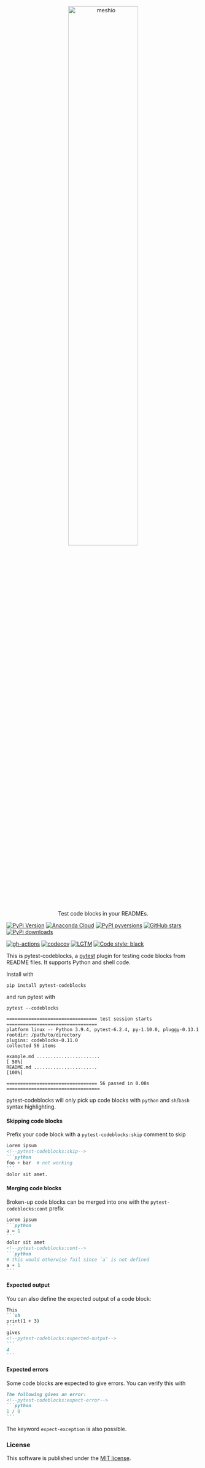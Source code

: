 <p align="center">
  <a href="https://github.com/nschloe/meshio"><img alt="meshio" src="https://nschloe.github.io/pytest-codeblocks/logo.svg" width="60%"></a>
  <p align="center">Test code blocks in your READMEs.</p>
</p>

[![PyPi Version](https://img.shields.io/pypi/v/pytest-codeblocks.svg?style=flat-square)](https://pypi.org/project/pytest-codeblocks/)
[![Anaconda Cloud](https://anaconda.org/conda-forge/pytest-codeblocks/badges/version.svg?=style=flat-square)](https://anaconda.org/conda-forge/pytest-codeblocks/)
[![PyPI pyversions](https://img.shields.io/pypi/pyversions/pytest-codeblocks.svg?style=flat-square)](https://pypi.org/project/pytest-codeblocks/)
[![GitHub stars](https://img.shields.io/github/stars/nschloe/pytest-codeblocks.svg?style=flat-square&logo=github&label=Stars&logoColor=white)](https://github.com/nschloe/pytest-codeblocks)
[![PyPi downloads](https://img.shields.io/pypi/dm/pytest-codeblocks.svg?style=flat-square)](https://pypistats.org/packages/pytest-codeblocks)

[![gh-actions](https://img.shields.io/github/workflow/status/nschloe/pytest-codeblocks/ci?style=flat-square)](https://github.com/nschloe/pytest-codeblocks/actions?query=workflow%3Aci)
[![codecov](https://img.shields.io/codecov/c/github/nschloe/pytest-codeblocks.svg?style=flat-square)](https://app.codecov.io/gh/nschloe/pytest-codeblocks)
[![LGTM](https://img.shields.io/lgtm/grade/python/github/nschloe/pytest-codeblocks.svg?style=flat-square)](https://lgtm.com/projects/g/nschloe/pytest-codeblocks)
[![Code style: black](https://img.shields.io/badge/code%20style-black-000000.svg?style=flat-square)](https://github.com/psf/black)

This is pytest-codeblocks, a [pytest](https://pytest.org/) plugin for testing code
blocks from README files. It supports Python and shell code.

Install with
```
pip install pytest-codeblocks
```
and run pytest with
```
pytest --codeblocks
```
```
================================= test session starts =================================
platform linux -- Python 3.9.4, pytest-6.2.4, py-1.10.0, pluggy-0.13.1
rootdir: /path/to/directory
plugins: codeblocks-0.11.0
collected 56 items

example.md .......................                                              [ 50%]
README.md .......................                                               [100%]

================================= 56 passed in 0.08s ==================================
```
pytest-codeblocks will only pick up code blocks with `python` and `sh`/`bash` syntax
highlighting.


#### Skipping code blocks

Prefix your code block with a `pytest-codeblocks:skip` comment to skip
````markdown
Lorem ipsum
<!--pytest-codeblocks:skip-->
```python
foo + bar  # not working
```
dolor sit amet.
````

#### Merging code blocks
Broken-up code blocks can be merged into one with the `pytest-codeblocks:cont` prefix
````markdown
Lorem ipsum
```python
a = 1
```
dolor sit amet
<!--pytest-codeblocks:cont-->
```python
# this would otherwise fail since `a` is not defined
a + 1
```
````

#### Expected output
You can also define the expected output of a code block:
````markdown
This
```sh
print(1 + 3)
```
gives
<!--pytest-codeblocks:expected-output-->
```
4
```
````


#### Expected errors
Some code blocks are expected to give errors. You can verify this with
````markdown
The following gives an error:
<!--pytest-codeblocks:expect-error-->
```python
1 / 0
```
````
The keyword `expect-exception` is also possible.


### License
This software is published under the [MIT
license](https://en.wikipedia.org/wiki/MIT_License).
